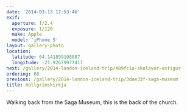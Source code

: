 ```yaml
---
date: '2014-03-13 17:53:46'
exif:
  aperture: f/2.4
  exposure: 1/120
  make: Apple
  model: 'iPhone 5'
layout: gallery-photo
location:
  latitude: 64.141899108887
  longitude: -21.92679977417
next: /gallery/2014-london-iceland-trip/489fc1a-skolavor-ustigur
ordering: 68
previous: /gallery/2014-london-iceland-trip/3dae33f-saga-museum
title: Hallgrímskirkja
---
```


Walking back from the Saga Museum, this is the back of the church.
